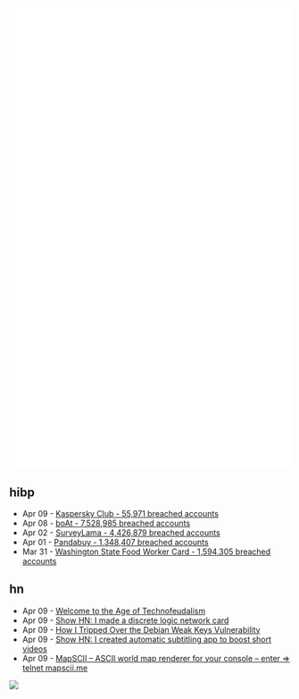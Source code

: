 ![Metrics](https://raw.githubusercontent.com/phixion/phixion/master/metrics.svg)

## hibp

<!--
for https://github.com/phixion/phixion/blob/main/.github/workflows/feeds.yml
-->
<!--START_SECTION:haveibeenpwnd-->
- Apr 09 - [Kaspersky Club - 55,971 breached accounts](https://haveibeenpwned.com/PwnedWebsites#KasperskyClub)
- Apr 08 - [boAt - 7,528,985 breached accounts](https://haveibeenpwned.com/PwnedWebsites#boAt)
- Apr 02 - [SurveyLama - 4,426,879 breached accounts](https://haveibeenpwned.com/PwnedWebsites#SurveyLama)
- Apr 01 - [Pandabuy - 1,348,407 breached accounts](https://haveibeenpwned.com/PwnedWebsites#Pandabuy)
- Mar 31 - [Washington State Food Worker Card - 1,594,305 breached accounts](https://haveibeenpwned.com/PwnedWebsites#WashingtonStateFoodWorkerCard)
<!--END_SECTION:haveibeenpwnd-->

## hn

<!--
for https://github.com/phixion/phixion/blob/main/.github/workflows/feeds.yml
-->
<!--START_SECTION:hn-->
- Apr 09 - [Welcome to the Age of Technofeudalism](https://www.wired.com/story/yanis-varoufakis-technofeudalism-interview/)
- Apr 09 - [Show HN: I made a discrete logic network card](https://qdiv.dev/posts/eth2/)
- Apr 09 - [How I Tripped Over the Debian Weak Keys Vulnerability](https://www.hezmatt.org/~mpalmer/blog/2024/04/09/how-i-tripped-over-the-debian-weak-keys-vuln.html)
- Apr 09 - [Show HN: I created automatic subtitling app to boost short videos](https://videofa.st/en/short-video/automatic-subtitles/)
- Apr 09 - [MapSCII – ASCII world map renderer for your console – enter => telnet mapscii.me](https://github.com/rastapasta/mapscii)
<!--END_SECTION:hn-->

<!--
for https://yhype.me
-->
![](https://hit.yhype.me/github/profile?user_id=13013670)
